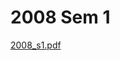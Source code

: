 # 2008 Sem 1

[2008_s1.pdf](https://github.com/ChrisLinn/comp90054-cheat/raw/master/exams/2008_s1.pdf)
